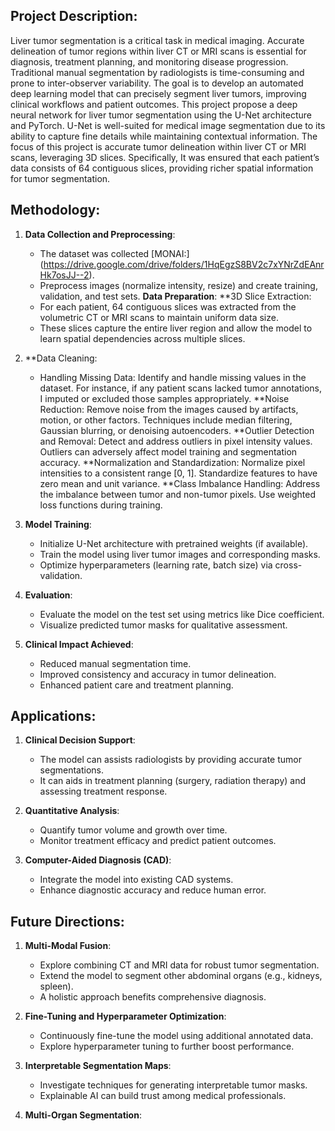 
## Project Description:
Liver tumor segmentation is a critical task in medical imaging. Accurate delineation of tumor regions within liver CT or MRI scans is essential for diagnosis, treatment planning, and monitoring disease progression. Traditional manual segmentation by radiologists is time-consuming and prone to inter-observer variability. The goal is to develop an automated deep learning model that can precisely segment liver tumors, improving clinical workflows and patient outcomes.
This project propose a deep neural network for liver tumor segmentation using the U-Net architecture and PyTorch. U-Net is well-suited for medical image segmentation due to its ability to capture fine details while maintaining contextual information. The focus of this project is accurate tumor delineation within liver CT or MRI scans, leveraging 3D slices. Specifically, It was ensured that each patient’s data consists of 64 contiguous slices, providing richer spatial information for tumor segmentation.

## Methodology:
1. **Data Collection and Preprocessing**:
   - The dataset was collected [MONAI:] (https://drive.google.com/drive/folders/1HqEgzS8BV2c7xYNrZdEAnrHk7osJJ--2).
   - Preprocess images (normalize intensity, resize) and create training, validation, and test sets.
   **Data Preparation**:
   **3D Slice Extraction:
   - For each patient, 64 contiguous slices was extracted from the volumetric CT or MRI scans to maintain uniform data size.
   - These slices capture the entire liver region and allow the model to learn spatial dependencies across multiple slices.
2. **Data Cleaning:
   - Handling Missing Data:
      Identify and handle missing values in the dataset.
      For instance, if any patient scans lacked tumor annotations, I imputed or excluded those samples appropriately.
   **Noise Reduction:
      Remove noise from the images caused by artifacts, motion, or other factors.
      Techniques include median filtering, Gaussian blurring, or denoising autoencoders.
   **Outlier Detection and Removal:
     Detect and address outliers in pixel intensity values. Outliers can adversely affect model training and segmentation accuracy.
   **Normalization and Standardization:
     Normalize pixel intensities to a consistent range [0, 1].
     Standardize features to have zero mean and unit variance.
   **Class Imbalance Handling:
     Address the imbalance between tumor and non-tumor pixels.
     Use weighted loss functions during training.
3. **Model Training**:
   - Initialize U-Net architecture with pretrained weights (if available).
   - Train the model using liver tumor images and corresponding masks.
   - Optimize hyperparameters (learning rate, batch size) via cross-validation.

4. **Evaluation**:
   - Evaluate the model on the test set using metrics like Dice coefficient.
   - Visualize predicted tumor masks for qualitative assessment.

4. **Clinical Impact Achieved**:
   - Reduced manual segmentation time.
   - Improved consistency and accuracy in tumor delineation.
   - Enhanced patient care and treatment planning.


## Applications:
1. **Clinical Decision Support**:
   - The model can assists radiologists by providing accurate tumor segmentations.
   - It can aids in treatment planning (surgery, radiation therapy) and assessing treatment response.

2. **Quantitative Analysis**:
   - Quantify tumor volume and growth over time.
   - Monitor treatment efficacy and predict patient outcomes.

3. **Computer-Aided Diagnosis (CAD)**:
   - Integrate the model into existing CAD systems.
   - Enhance diagnostic accuracy and reduce human error.


## Future Directions:
1. **Multi-Modal Fusion**:
   - Explore combining CT and MRI data for robust tumor segmentation.
   - Extend the model to segment other abdominal organs (e.g., kidneys, spleen).
   - A holistic approach benefits comprehensive diagnosis.

2. **Fine-Tuning and Hyperparameter Optimization**:
   - Continuously fine-tune the model using additional annotated data.
   - Explore hyperparameter tuning to further boost performance.

2. **Interpretable Segmentation Maps**:
   - Investigate techniques for generating interpretable tumor masks.
   - Explainable AI can build trust among medical professionals.

2. **Multi-Organ Segmentation**:





